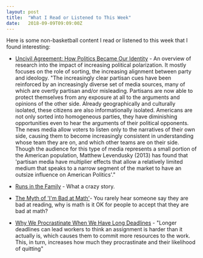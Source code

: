 ```yaml
---
layout: post
title:  "What I Read or Listened to This Week"
date:   2018-09-09T09:09:00Z
---
```

Here is some non-basketball content I read or listened to this week that I found interesting:


* [Uncivil Agreement: How Politics Became Our Identity](https://www.amazon.com/Uncivil-Agreement-Politics-Became-Identity/dp/022652454X/) - An overview of research into the impact of increasing political polarization. It mostly focuses on the role of sorting, the increasing alignment between party and ideology. "The increasingly clear partisan cues have been reinforced by an increasingly diverse set of media sources, many of which are overtly partisan and/or misleading. Partisans are now able to protect themselves from any exposure at all to the arguments and opinions of the other side. Already geographically and culturally isolated, these citizens are also informationally isolated. Americans are not only sorted into homogeneous parties, they have diminishing opportunities even to hear the arguments of their political opponents. The news media allow voters to listen only to the narratives of their own side, causing them to become increasingly consistent in understanding whose team they are on, and which other teams are on their side. Though the audience for this type of media represents a small portion of the American population, Matthew Levendusky (2013) has found that 'partisan media have multiplier effects that allow a relatively limited medium that speaks to a narrow segment of the market to have an outsize influence on American Politics'."

* [Runs in the Family](http://www.espn.com/espn/feature/story/_/id/24505521/the-jaw-dropping-story-nfl-coach-search-family) -  What a crazy story.

* [The Myth of 'I'm Bad at Math'](https://www.theatlantic.com/education/archive/2013/10/the-myth-of-im-bad-at-math/280914/)- You rarely hear someone say they are bad at reading, why is math is it OK for people to accept that they are bad at math?

* [Why We Procrastinate When We Have Long Deadlines](https://hbr.org/2018/08/why-we-procrastinate-when-we-have-long-deadlines) - "Longer deadlines can lead workers to think an assignment is harder than it actually is, which causes them to commit more resources to the work. This, in turn, increases how much they procrastinate and their likelihood of quitting"

